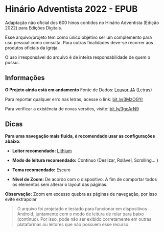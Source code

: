 # Hinário Adventista 2022 - EPUB

Adaptação não oficial dos 600 hinos contidos no Hinário Adventista (Edição 2022) para Edições Digitais.

Esse arquivo/projeto tem como único objetivo ser um complemento para uso pessoal como consulta.
Para outras finalidades deve-se recorrer aos produtos oficiais da Igreja.

O uso irresponsável do arquivo é de inteira responsabilidade de quem o possui.


## Informações
**O Projeto ainda está em andamento**
Fonte de Dados: [Louvor JA](https://bit.ly/3hFnax1) (Letras)

Para reportar qualquer erro nas letras, acesse o link: [bit.ly/3MzOGYr](https://bit.ly/3MzOGYr)

Para verificar a existência de novas versões, visite: [bit.ly/3gcArN9](https://bit.ly/3gcArN9)

## Dicas

**Para uma navegação mais fluida, é recomendado usar as configurações abaixo:**

- **Leitor recomendado:** [Lithium](https://play.google.com/store/apps/details?id=com.faultexception.reader)

- **Modo de leitura recomendado:** Contínuo (Deslizar, Rolável, Scrolling... )

- **Tema recomendado:** Escuro

- **Nível de Zoom:** De acordo com o dispositivo. A fim de comportar todos os elementos sem alterar o layout das páginas.

**Observação:** Zoom em excesso quebra as páginas de navegação, por isso evite extrapolar 

>O arquivo foi projetado e testado para funcionar em dispositivos Android, juntamente com o modo de leitura de rolar para baixo (contínuo). Por isso, pode não ser exibido corretamente em outras plataformas ou leitores que não possuem esse recurso.
